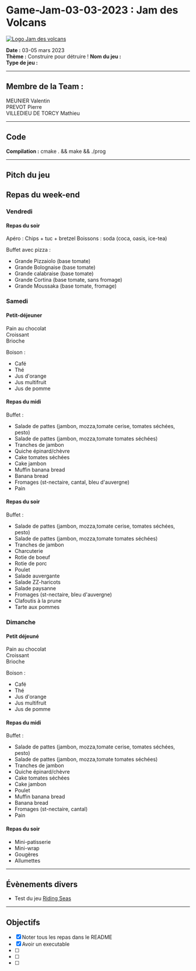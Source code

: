 # Game-Jam-03-03-2023 : Jam des Volcans
[![Logo Jam des volcans](https://media.licdn.com/dms/image/D4E1EAQGOTb3eS8WOQg/event-background-image-crop_720_1280/0/1675111085004?e=1678471200&v=beta&t=U2OyLlqU-4m_lCeD5hf44mHL9BfR42y8ozg5XmvHvjg "Logo Jam des volcans")](https://jam-des-volcans.fr/)


**Date :** 03-05 mars 2023   
**Thème :** Construire pour détruire !
**Nom du jeu :**  
**Type de jeu :** 

---
## Membre de la Team :
MEUNIER Valentin  
PREVOT Pierre  
VILLEDIEU DE TORCY Mathieu    

---
## Code

**Compilation :** cmake . && make && ./prog  

---  
## Pitch du jeu 



## Repas du week-end

### Vendredi 
#### Repas du soir 
Apéro : Chips + tuc + bretzel 
Boissons :  soda (coca, oasis, ice-tea)

Buffet avec pizza : 
* Grande Pizzaiolo (base tomate)
* Grande Bolognaise (base tomate)
* Grande calabraise (base tomate)
* Grande Cortina (base tomate, sans fromage)
* Grande Moussaka (base tomate, fromage)

### Samedi
#### Petit-déjeuner 
Pain au chocolat  
Croissant  
Brioche   

Boison :
* Café 
* Thé
* Jus d'orange
* Jus multifruit
* Jus de pomme

#### Repas du midi 
Buffet : 
* Salade de pattes (jambon, mozza,tomate cerise, tomates séchées, pesto)  
* Salade de pattes (jambon, mozza,tomate tomates séchées)  
* Tranches de jambon  
* Quiche épinard/chèvre
* Cake tomates séchées
* Cake jambon
* Muffin banana bread
* Banana bread  
* Fromages (st-nectaire, cantal, bleu d'auvergne)
* Pain

#### Repas du soir
Buffet :
* Salade de pattes (jambon, mozza,tomate cerise, tomates séchées, pesto)  
* Salade de pattes (jambon, mozza,tomate tomates séchées)  
* Tranches de jambon  
* Charcuterie
* Rotie de boeuf
* Rotie de porc
* Poulet
* Salade auvergante
* Salade ZZ-haricots
* Salade paysanne
* Fromages (st-nectaire, bleu d'auvergne)
* Clafoutis à la prune 
* Tarte aux pommes


### Dimanche 
#### Petit déjeuné 
Pain au chocolat  
Croissant  
Brioche  

Boison :
* Café 
* Thé
* Jus d'orange
* Jus multifruit
* Jus de pomme  

#### Repas du midi 
Buffet :   
* Salade de pattes (jambon, mozza,tomate cerise, tomates séchées, pesto)  
* Salade de pattes (jambon, mozza,tomate tomates séchées)  
* Tranches de jambon  
* Quiche épinard/chèvre
* Cake tomates séchées
* Cake jambon
* Poulet
* Muffin banana bread
* Banana bread  
* Fromages (st-nectaire, cantal)
* Pain  

#### Repas du soir 
* Mini-patisserie   
* Mini-wrap   
* Gougères
* Allumettes   

---
## Évènements divers
* Test du jeu [Riding Seas](https://store.steampowered.com/app/1428140/Riding_Seas/)   

---
## Objectifs

- [X] Noter tous les repas dans le README  
- [X] Avoir un executable   
- [ ]  
- [ ]   
- [ ]  
